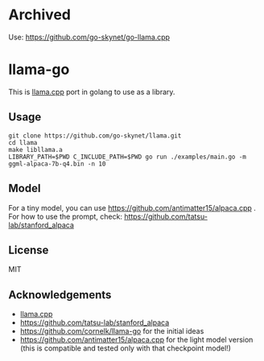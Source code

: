 # Archived

Use: https://github.com/go-skynet/go-llama.cpp

# llama-go

This is [llama.cpp](https://github.com/ggerganov/llama.cpp) port in golang to use as a library.

## Usage

```
git clone https://github.com/go-skynet/llama.git
cd llama
make libllama.a
LIBRARY_PATH=$PWD C_INCLUDE_PATH=$PWD go run ./examples/main.go -m ggml-alpaca-7b-q4.bin -n 10
```

## Model

For a tiny model, you can use https://github.com/antimatter15/alpaca.cpp . For how to use the prompt, check: https://github.com/tatsu-lab/stanford_alpaca

## License

MIT

## Acknowledgements

- [llama.cpp](https://github.com/ggerganov/llama.cpp)
- https://github.com/tatsu-lab/stanford_alpaca
- https://github.com/cornelk/llama-go for the initial ideas
- https://github.com/antimatter15/alpaca.cpp for the light model version (this is compatible and tested only with that checkpoint model!)
